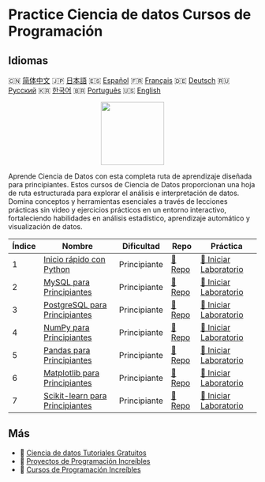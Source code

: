 # Practice Ciencia de datos Cursos de Programación

## Idiomas

🇨🇳 [简体中文](README_zh.md) 🇯🇵 [日本語](README_ja.md) 🇪🇸 [Español](README_es.md) 🇫🇷 [Français](README_fr.md) 🇩🇪 [Deutsch](README_de.md) 🇷🇺 [Русский](README_ru.md) 🇰🇷 [한국어](README_ko.md) 🇧🇷 [Português](README_pt.md) 🇺🇸 [English](README.md) 

<div align="center">
<img width="128px" src="https://file.labex.io/path/Ctx67nWJaNg4.png">
</div>

Aprende Ciencia de Datos con esta completa ruta de aprendizaje diseñada para principiantes. Estos cursos de Ciencia de Datos proporcionan una hoja de ruta estructurada para explorar el análisis e interpretación de datos. Domina conceptos y herramientas esenciales a través de lecciones prácticas sin video y ejercicios prácticos en un entorno interactivo, fortaleciendo habilidades en análisis estadístico, aprendizaje automático y visualización de datos.

|   Índice | Nombre                                                                                    | Dificultad   | Repo                                                                | Práctica                                                                         |
|----------|-------------------------------------------------------------------------------------------|--------------|---------------------------------------------------------------------|----------------------------------------------------------------------------------|
|        1 | [Inicio rápido con Python](https://labex.io/es/courses/quick-start-with-python)           | Principiante | [🔗 Repo](https://github.com/labex-labs/quick-start-with-python)    | [🚀 Iniciar Laboratorio](https://labex.io/es/courses/quick-start-with-python)    |
|        2 | [MySQL para Principiantes](https://labex.io/es/courses/mysql-for-beginners)               | Principiante | [🔗 Repo](https://github.com/labex-labs/mysql-for-beginners)        | [🚀 Iniciar Laboratorio](https://labex.io/es/courses/mysql-for-beginners)        |
|        3 | [PostgreSQL para Principiantes](https://labex.io/es/courses/postgresql-for-beginners)     | Principiante | [🔗 Repo](https://github.com/labex-labs/postgresql-for-beginners)   | [🚀 Iniciar Laboratorio](https://labex.io/es/courses/postgresql-for-beginners)   |
|        4 | [NumPy para Principiantes](https://labex.io/es/courses/numpy-for-beginners)               | Principiante | [🔗 Repo](https://github.com/labex-labs/numpy-for-beginners)        | [🚀 Iniciar Laboratorio](https://labex.io/es/courses/numpy-for-beginners)        |
|        5 | [Pandas para Principiantes](https://labex.io/es/courses/pandas-for-beginners)             | Principiante | [🔗 Repo](https://github.com/labex-labs/pandas-for-beginners)       | [🚀 Iniciar Laboratorio](https://labex.io/es/courses/pandas-for-beginners)       |
|        6 | [Matplotlib para Principiantes](https://labex.io/es/courses/matplotlib-for-beginners)     | Principiante | [🔗 Repo](https://github.com/labex-labs/matplotlib-for-beginners)   | [🚀 Iniciar Laboratorio](https://labex.io/es/courses/matplotlib-for-beginners)   |
|        7 | [Scikit-learn para Principiantes](https://labex.io/es/courses/scikit-learn-for-beginners) | Principiante | [🔗 Repo](https://github.com/labex-labs/scikit-learn-for-beginners) | [🚀 Iniciar Laboratorio](https://labex.io/es/courses/scikit-learn-for-beginners) |

## Más

- 🔗 [Ciencia de datos Tutoriales Gratuitos](https://github.com/labex-labs/data-science-free-tutorials)
- 🔗 [Proyectos de Programación Increíbles](https://github.com/labex-labs/awesome-programming-projects)
- 🔗 [Cursos de Programación Increíbles](https://github.com/labex-labs/awesome-programming-courses)

